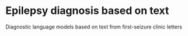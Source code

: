 # Epilepsy diagnosis based on text
Diagnostic language models based on text from first-seizure clinic letters
